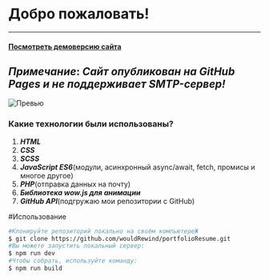# Добро пожаловать!
---
####  [Посмотреть демоверсию сайта](https://wouldrewind.github.io/portfolioResume/) 
***Примечание***: ***Сайт опубликован на GitHub Pages и не поддерживает SMTP-сервер!***
---
![Превью](https://sun9-54.userapi.com/a8HZMrwsZGjF8rTcLLrXER-Xou7rRg8RkhXJVw/ggAUO0nqhWQ.jpg)
###  Какие технологии были использованы?
1. ***HTML***
2. ***CSS***
3. ***SCSS***
4. ***JavaScript ES6***(модули, асинхронный async/await, fetch, промисы и многое другое)
5. ***PHP***(отправка данных на почту)
6. ***Библиотека wow.js для анимации***
7. ***GitHub API***(подгружаю мои репозитории с GitHub)

#Использование
```bash
#Клонируйте репозиторий локально на своём компьютереЖ
$ git clone https://github.com/wouldRewind/portfolioResume.git
#Вы можете запустить локальный сервер:
$ npm run dev
#Чтобы собрать, используйте команду:
$ npm run build
```





